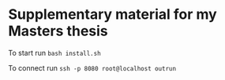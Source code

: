 # Supplementary material for my Masters thesis

To start run `bash install.sh`

To connect run `ssh -p 8080 root@localhost outrun`

